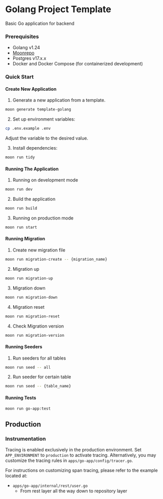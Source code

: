 # Golang Project Template
Basic Go application for backend

### Prerequisites

- Golang v1.24
- [Moonrepo](https://moonrepo.dev/docs/getting-started/installation)
- Postgres v17.x.x
- Docker and Docker Compose (for containerized development)

### Quick Start

#### Create New Application

1. Generate a new application from a template.

```bash
moon generate template-golang
```

2. Set up environment variables:
```bash
cp .env.example .env
```
Adjust the variable to the desired value.

3. Install dependencies:
```bash
moon run tidy
```

#### Running The Application

1. Running on development mode
```bash
moon run dev
```

2. Build the application
```bash
moon run build
```

3. Running on production mode
```bash
moon run start
```

#### Running Migration

1. Create new migration file
```bash
moon run migration-create -- {migration_name}
```

2. Migration up
```bash
moon run migration-up
```

3. Migration down
```bash
moon run migration-down
```

4. Migration reset
```bash
moon run migration-reset
```

4. Check Migration version
```bash
moon run migration-version
```

#### Running Seeders

1. Run seeders for all tables
```bash
moon run seed -- all
```

2. Run seeder for certain table
```bash
moon run seed -- {table_name}
```
#### Running Tests

```bash
moon run go-app:test
```

## Production

### Instrumentation
Tracing is enabled exclusively in the production environment. Set `APP_ENVIRONMENT` to `production` to activate tracing. Alternatively, you may customize the tracing rules in `apps/go-app/config/tracer.go`.

For instructions on customizing span tracing, please refer to the example located at:
- `apps/go-app/internal/rest/user.go`
    - From rest layer all the way down to repository layer

